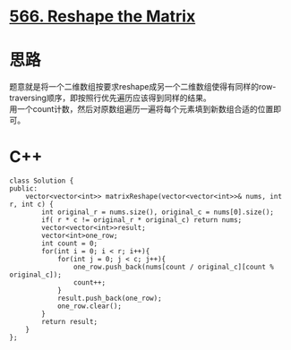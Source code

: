 # [566. Reshape the Matrix](https://leetcode.com/problems/reshape-the-matrix/description/)
# 思路
题意就是将一个二维数组按要求reshape成另一个二维数组使得有同样的row-traversing顺序，即按照行优先遍历应该得到同样的结果。   
用一个count计数，然后对原数组遍历一遍将每个元素填到新数组合适的位置即可。
# C++
```
class Solution {
public:
    vector<vector<int>> matrixReshape(vector<vector<int>>& nums, int r, int c) {
        int original_r = nums.size(), original_c = nums[0].size();
        if( r * c != original_r * original_c) return nums;
        vector<vector<int>>result;
        vector<int>one_row;
        int count = 0;
        for(int i = 0; i < r; i++){
            for(int j = 0; j < c; j++){
                one_row.push_back(nums[count / original_c][count % original_c]);
                count++;
            }
            result.push_back(one_row);
            one_row.clear();
        }
        return result;
    }
};
```
